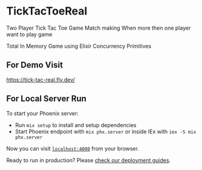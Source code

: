 # TickTacToeReal
Two Player Tick Tac Toe  Game 
Match making When more then one player want to play game

Total In Memory Game using Elixir Concurrency Primitives

## For Demo Visit
https://tick-tac-real.fly.dev/

## For Local Server Run

To start your Phoenix server:

  * Run `mix setup` to install and setup dependencies
  * Start Phoenix endpoint with `mix phx.server` or inside IEx with `iex -S mix phx.server`

Now you can visit [`localhost:4000`](http://localhost:4000) from your browser.

Ready to run in production? Please [check our deployment guides](https://hexdocs.pm/phoenix/deployment.html).